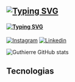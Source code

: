 ## [![Typing SVG](https://readme-typing-svg.demolab.com?font=Patua+One&size=25&duration=3000&pause=1000&color=60F753&background=FFFFFF00&center=true&random=false&width=435&lines=Hi+!+++%F0%9F%91%8B;My+name+is+Guthierre)](https://git.io/typing-svg)



#### [![Typing SVG](https://readme-typing-svg.demolab.com?font=Rubik+Doodle+Shadow&size=16&duration=3000&pause=1000&background=FFFFFF00&random=false&width=435&lines=Redes+sociais)](https://git.io/typing-svg)
[![Instagram](https://img.shields.io/badge/Instagram-E4405F?style=for-the-badge&logo=instagram&logoColor=white)](https://www.instagram.com/guthierremt/)
[![Linkedin](https://img.shields.io/badge/LinkedIn-0077B5?style=for-the-badge&logo=linkedin&logoColor=white)](https://www.linkedin.com/in/guthierremt/)


![Guthierre GitHub stats](https://github-readme-stats.vercel.app/api?username=guthierremt&show_icons=true&theme=radical)

## Tecnologias 
